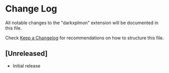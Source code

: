 # Change Log

All notable changes to the "darkxplmon" extension will be documented in this file.

Check [Keep a Changelog](http://keepachangelog.com/) for recommendations on how to structure this file.

## [Unreleased]

- Initial release
